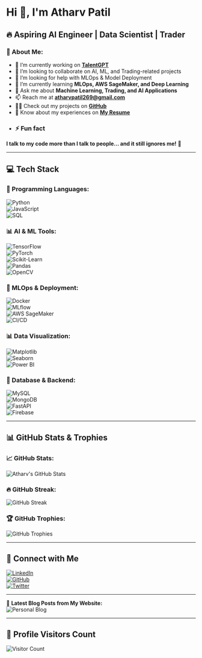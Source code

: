 # Hi 👋, I'm Atharv Patil  
## 🔥 Aspiring AI Engineer | Data Scientist | Trader  

### 🚀 About Me:  
- 🔭 I’m currently working on [**TalentGPT**](https://github.com/Atharv279/TalentGPT)
- 👯 I’m looking to collaborate on AI, ML, and Trading-related projects  
- 🤝 I’m looking for help with MLOps & Model Deployment  
- 🌱 I’m currently learning **MLOps, AWS SageMaker, and Deep Learning**  
- 💬 Ask me about **Machine Learning, Trading, and AI Applications**  
- 📫 Reach me at **[atharvpatil269@gmail.com](mailto:atharvpatil269@gmail.com)**  
- 👨‍💻 Check out my projects on **[GitHub](https://github.com/Atharv279)**    
- 📄 Know about my experiences on **[My Resume](https://github.com/Atharv279/Resume/blob/main/Atharv_AI_ML_Resume.pdf)**  
- ### ⚡ Fun fact  
**I talk to my code more than I talk to people... and it still ignores me!** 🤣  

---

## **💻 Tech Stack**  

### **🚀 Programming Languages:**  
![Python](https://img.shields.io/badge/Python-3776AB?style=for-the-badge&logo=python&logoColor=white)  
![JavaScript](https://img.shields.io/badge/JavaScript-F7DF1E?style=for-the-badge&logo=javascript&logoColor=black)  
![SQL](https://img.shields.io/badge/SQL-4479A1?style=for-the-badge&logo=mysql&logoColor=white)  

### **📊 AI & ML Tools:**  
![TensorFlow](https://img.shields.io/badge/TensorFlow-FF6F00?style=for-the-badge&logo=tensorflow&logoColor=white)  
![PyTorch](https://img.shields.io/badge/PyTorch-EE4C2C?style=for-the-badge&logo=pytorch&logoColor=white)  
![Scikit-Learn](https://img.shields.io/badge/Scikit--Learn-F7931E?style=for-the-badge&logo=scikit-learn&logoColor=white)  
![Pandas](https://img.shields.io/badge/Pandas-150458?style=for-the-badge&logo=pandas&logoColor=white)  
![OpenCV](https://img.shields.io/badge/OpenCV-5C3EE8?style=for-the-badge&logo=opencv&logoColor=white)  

### **🚀 MLOps & Deployment:**  
![Docker](https://img.shields.io/badge/Docker-2496ED?style=for-the-badge&logo=docker&logoColor=white)  
![MLflow](https://img.shields.io/badge/MLflow-0194E2?style=for-the-badge&logo=mlflow&logoColor=white)  
![AWS SageMaker](https://img.shields.io/badge/AWS%20SageMaker-232F3E?style=for-the-badge&logo=amazon-aws&logoColor=white)  
![CI/CD](https://img.shields.io/badge/CI%2FCD-FF6F00?style=for-the-badge&logo=githubactions&logoColor=white)  

### **📊 Data Visualization:**  
![Matplotlib](https://img.shields.io/badge/Matplotlib-11557C?style=for-the-badge&logo=python&logoColor=white)  
![Seaborn](https://img.shields.io/badge/Seaborn-008080?style=for-the-badge&logo=python&logoColor=white)  
![Power BI](https://img.shields.io/badge/Power%20BI-F2C811?style=for-the-badge&logo=power-bi&logoColor=black)  

### **📡 Database & Backend:**  
![MySQL](https://img.shields.io/badge/MySQL-4479A1?style=for-the-badge&logo=mysql&logoColor=white)  
![MongoDB](https://img.shields.io/badge/MongoDB-47A248?style=for-the-badge&logo=mongodb&logoColor=white)  
![FastAPI](https://img.shields.io/badge/FastAPI-009688?style=for-the-badge&logo=fastapi&logoColor=white)  
![Firebase](https://img.shields.io/badge/Firebase-FFCA28?style=for-the-badge&logo=firebase&logoColor=black)  

---

## **📊 GitHub Stats & Trophies**  

### **📈 GitHub Stats:**  
![Atharv's GitHub Stats](https://github-readme-stats.vercel.app/api?username=Atharv279&show_icons=true&theme=radical)  

### **🔥 GitHub Streak:**  
![GitHub Streak](https://github-readme-streak-stats.herokuapp.com/?user=Atharv279&theme=dark)  

### **🏆 GitHub Trophies:**  
![GitHub Trophies](https://github-profile-trophy.vercel.app/?username=Atharv279&theme=darkhub)  

---

## **📢 Connect with Me**  

[![LinkedIn](https://img.shields.io/badge/LinkedIn-0077B5?style=for-the-badge&logo=linkedin&logoColor=white)](https://www.linkedin.com/in/atharv-patil-bab53a284)  
[![GitHub](https://img.shields.io/badge/GitHub-181717?style=for-the-badge&logo=github&logoColor=white)](https://github.com/Atharv279)  
[![Twitter](https://img.shields.io/badge/Twitter-1DA1F2?style=for-the-badge&logo=twitter&logoColor=white)](https://twitter.com/)  

---

📢 **Latest Blog Posts from My Website:**  
![Personal Blog](https://github-readme-blog.vercel.app/latest?username=yourWebsite)  

---

## **👀 Profile Visitors Count**  
![Visitor Count](https://komarev.com/ghpvc/?username=Atharv279&color=blue&style=flat-square)  

